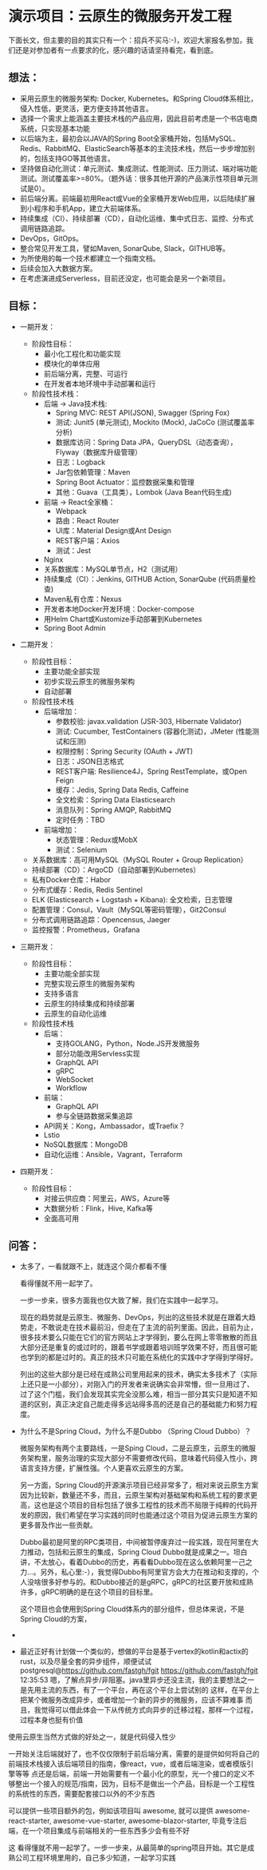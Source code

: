 # 演示项目：云原生的微服务开发工程

下面长文，但主要的目的其实只有一个：招兵不买马:-)，欢迎大家报名参加，我们还是对参加者有一点要求的化，感兴趣的话请坚持看完，看到底。

## 想法：
   - 采用云原生的微服务架构: Docker, Kubernetes。和Spring Cloud体系相比，侵入性低，更灵活，更方便支持其他语言。
   - 选择一个需求上能涵盖主要技术栈的产品应用，因此目前考虑是一个书店电商系统，只实现基本功能
   - 以后端为主，最初会以JAVA的Spring Boot全家桶开始，包括MySQL、Redis、RabbitMQ、ElasticSearch等基本的主流技术栈，然后一步步增加别的，包括支持GO等其他语言。
   - 坚持做自动化测试：单元测试、集成测试、性能测试、压力测试、端对端功能测试。测试覆盖率>=80%。（题外话：很多其他开源的产品演示性项目单元测试是0）。
   - 前后端分离。前端最初用React或Vue的全家桶开发Web应用，以后陆续扩展到小程序和手机App，建立大前端体系。
   - 持续集成（CI）、持续部署（CD），自动化运维、集中式日志、监控、分布式调用链路追踪。
   - DevOps，GitOps。
   - 整合常见开发工具，譬如Maven, SonarQube, Slack，GITHUB等。
   - 为所使用的每一个技术都建立一个指南文档。
   - 后续会加入大数据方案。
   - 在考虑演进成Serverless，目前还没定，也可能会是另一个新项目。

## 目标：

  - 一期开发：
    - 阶段性目标：
      - 最小化工程化和功能实现
      - 模块化的单体应用
      - 前后端分离，完整、可运行
      - 在开发者本地环境中手动部署和运行
    - 阶段性技术栈：
      - 后端 -> Java技术栈:
         - Spring MVC: REST API(JSON), Swagger (Spring Fox)
         - 测试: Junit5 (单元测试), Mockito (Mock), JaCoCo (测试覆盖率分析)
         - 数据库访问：Spring Data JPA，QueryDSL（动态查询），Flyway（数据库升级管理）
         - 日志：Logback
         - Jar包依赖管理：Maven
         - Spring Boot Actuator：监控数据采集和管理
         - 其他：Guava（工具类），Lombok (Java Bean代码生成)
      - 前端 -> React全家桶：
         - Webpack
         - 路由：React Router
         - UI库：Material Design或Ant Design
         - REST客户端：Axios
         - 测试：Jest
      - Nginx
      - 关系数据库：MySQL单节点，H2（测试用）
      - 持续集成（CI）：Jenkins, GITHUB Action, SonarQube (代码质量检查)
      - Maven私有仓库：Nexus
      - 开发者本地Docker开发环境：Docker-compose
      - 用Helm Chart或Kustomize手动部署到Kubernetes
      - Spring Boot Admin

  - 二期开发：
    - 阶段性目标：
      - 主要功能全部实现
      - 初步实现云原生的微服务架构
      - 自动部署
    - 阶段性技术栈
      - 后端增加：
        - 参数校验: javax.validation (JSR-303, Hibernate Validator)
        - 测试: Cucumber, TestContainers (容器化测试)，JMeter (性能测试和压测)
        - 权限控制：Spring Security (OAuth + JWT)
        - 日志：JSON日志格式
        - REST客户端: Resilience4J，Spring RestTemplate，或Open Feign
        - 缓存：Jedis, Spring Data Redis, Caffeine
        - 全文检索：Spring Data Elasticsearch
        - 消息队列：Spring AMQP, RabbitMQ
        - 定时任务：TBD
      - 前端增加：
        - 状态管理：Redux或MobX
        - 测试：Selenium
    - 关系数据库：高可用MySQL（MySQL Router + Group Replication）
    - 持续部署（CD）：ArgoCD（自动部署到Kubernetes）
    - 私有Docker仓库：Habor
    - 分布式缓存：Redis, Redis Sentinel
    - ELK (Elasticsearch + Logstash + Kibana): 全文检索，日志管理
    - 配置管理：Consul，Vault（MySQL等密码管理），Git2Consul
    - 分布式调用链路追踪：Opencensus, Jaeger
    - 监控报警：Prometheus，Grafana

  - 三期开发：
    - 阶段性目标：
      - 主要功能全部实现
      - 完整实现云原生的微服务架构
      - 支持多语言
      - 云原生的持续集成和持续部署
      - 云原生的自动化运维
    - 阶段性技术栈
      - 后端：
        - 支持GOLANG，Python，Node.JS开发微服务
        - 部分功能改用Servless实现
        - GraphQL API
        - gRPC
        - WebSocket
        - Workflow
      - 前端：
        - GraphQL API
        - 参与全链路数据采集追踪
      - API网关：Kong，Ambassador，或Traefix？
      - Lstio
      - NoSQL数据库：MongoDB
      - 自动化运维：Ansible，Vagrant，Terraform

  - 四期开发：
    - 阶段性目标：
      - 对接云供应商：阿里云，AWS，Azure等
      - 大数据分析：Flink，Hive, Kafka等
      - 全面高可用

## 问答：

- 太多了，一看就跟不上，就连这个简介都看不懂

  看得懂就不用一起学了。

  一步一步来，很多方面我也仅大致了解，我们在实践中一起学习。

  现在的趋势就是云原生、微服务、DevOps，列出的这些技术就是在跟着大趋势走，不敢说走在技术最前沿，但走在了主流的前列里面。因此，目前为止，很多技术要么只能在它们的官方网站上才学得到，要么在网上零零散散的而且大部分还是重复的或过时的，跟着书学或跟着培训班学效果不好，而且很可能也学到的都是过时的。真正的技术只可能在系统化的实践中才学得到学得好。

  列出的这些大部分是已经在成熟公司里用起来的技术，确实太多技术了（实际上还只是一小部分），对刚入门的开发者来说确实会非常懵，但一旦用过了、过了这个门槛，我们会发现其实完全没那么难，相当一部分其实只是知道不知道的区别，真正决定自己能走得多远站得多高的还是自己的基础能力和努力程度。

- 为什么不是Spring Cloud，为什么不是Dubbo （Spring Cloud Dubbo）？

  微服务架构有两个主要路线，一是Sping Cloud，二是云原生，云原生的微服务架构里，服务治理的实现大部分不需要修改代码，意味着代码侵入性小，跨语言支持方便，扩展性强。个人更喜欢云原生的方案。

  另一方面，Spring Cloud的开源演示项目已经非常多了，相对来说云原生方案因为比较新，数量还不多，而且，云原生架构对基础架构和系统工程的要求更高，这也是这个项目的目标包括了很多工程性的技术而不局限于纯粹的代码开发的原因，我们希望在学习实践的同时也能通过这个项目为促进云原生方案的更多普及作出一些贡献。

  Dubbo最初是阿里的RPC类项目，中间被暂停废弃过一段实践，现在阿里在大力推动，包括和云原生的集成，Spring Cloud Dubbo就是成果之一。坦白讲，不太放心，看着Dubbo的历史，再看看Dubbo现在这么依赖阿里一己之力...。另外，私心里:-），我觉得Dubbo有阿里官方会大力在推动和支撑的，个人没啥很多好参与的。和Dubbo接近的是gRPC，gRPC的社区要开放和成熟许多，gRPC明确的是在这个项目的目标里。

  这个项目也会使用到Spring Cloud体系内的部分组件，但总体来说，不是Spring Cloud的方案，

-

- 最近正好有计划做一个类似的，想做的平台是基于vertex的kotlin和actix的rust，以及尽量全套的异步组件，顺便试试postgresql@https://github.com/fastgh/fgit
https://github.com/fastgh/fgit  12:35:53
嗯，了解点异步/非阻塞。java里异步还没主流，我的主要想法之一是先用主流的东西，有了一个平台，再在这个平台上尝试别的
这样，在平台上把某个微服务改成异步，或者增加一个新的异步的微服务，应该不算难事
而且，我觉得可以借此体会一下从传统方式向异步的迁移过程，那样一个过程，过程本身也挺有价值

使用云原生当然方式做的好处之一，就是代码侵入性少


一开始关注后端就好了，也不仅仅限制于前后端分离，需要的是提供如何将自己的前端技术栈接入该后端项目的指南，像react，vue，或者后端渲染，或者模版引擎等等
点还是后端，前端一开始需要有一个最小化的原型，光一个接口的定义不够整出一个接入的规范/指南，因为，目标不是做出一个产品，目标是一个工程性的系统性的东西，需要配套接口以外的不少东西


可以提供一些项目额外的包，例如该项目叫 awesome, 就可以提供 awesome-react-starter, awesome-vue-starter, awesome-blazor-starter, 毕竟专注后端，在一个项目集成与前端相关的一些东西多少会有些不好



这
看得懂就不用一起学了。一步一步来，从最简单的spring项目开始。其它是成熟公司工程环境里用的，自己多少知道，一起学习实践